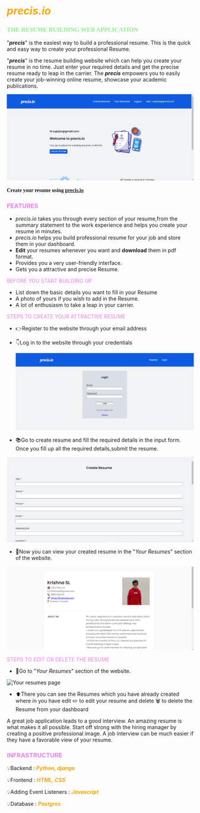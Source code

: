# <span style="color:orange"> **_precis.io_** </span>

### <span style="font-family:Oswald"><span style="color:LIGHTGREEN"> THE RESUME BUILDING WEB APPLICATION</span>

"**_precis_**" is the easiest way to build a professional resume. This is the quick and easy way to create your professional Resume.

"**_precis_**" is the resume building website which can help you create your resume in no time. Just enter your required details and get the precise resume ready to leap in the carrier. The **_precis_** empowers you to easily create your job-winning online resume, showcase your academic publications.

![Alt text](./static/img/homepage.png)

<span style="font-family:Times New Roman">**Create your resume using [precis.io]()** </span>

### <span style="color:violet">FEATURES</span>

- _precis.io_ takes you through every section of your resume,from the summary statement to the work experience and helps you create your resume in minutes.
- _precis.io_ helps you build professional resume for your job and store them in your dashboard.
- **Edit** your resumes whenever you want and **download** them in pdf format.
- Provides you a very user-friendly interface.
- Gets you a attractive and precise Resume.

<span style="color:violet"> BEFORE YOU START BUILDING UP </span>

- List down the basic details you want to fill in your Resume
- A photo of yours if you wish to add in the Resume.
- A lot of enthusiasm to take a leap in your carrier.

<span style="color:violet">STEPS TO CREATE YOUR ATTRACTIVE RESUME </span>

- 👉Register to the website through your email address

- 👇Log in to the website through your credentials

  ![Login page](./static/img/login.png)

- 📚Go to create resume and fill the required details in the input form. Once you fill up all the required details,submit the resume.

![Create Resume form](./static/img/createResume.png)

- 👀Now you can view your created resume in the "_Your Resumes_" section of the website.

![Resume page](./static/img/resume.png)

<span style="color:violet">STEPS TO EDIT OR DELETE THE RESUME</span>

- 📝Go to "_Your Resumes_" section of the website.

![Your resumes page](./static/img/yourResumesx.png)

- ⬆️There you can see the Resumes which you have already created where in you have edit ✏️ to edit your resume and delete 🗑 to delete the Resume from your dashboard

A great job application leads to a good interview. An amazing resume is what makes it all possible. Start off strong with the hiring manager by creating a positive professional image. A job interview can be much easier if they have a favorable view of your resume.

### <span style="color:violet">INFRASTRUCTURE</span>

💡Backend : <span style="color:orange">**_Python, django_**</span>

💡Frontend : <span style="color:orange">**_HTML, CSS_**</span>

💡Adding Event Listeners : <span style="color:orange">**_Javascript_**</span>

💡Database : <span style="color:orange">**_Postgres_**</span>
